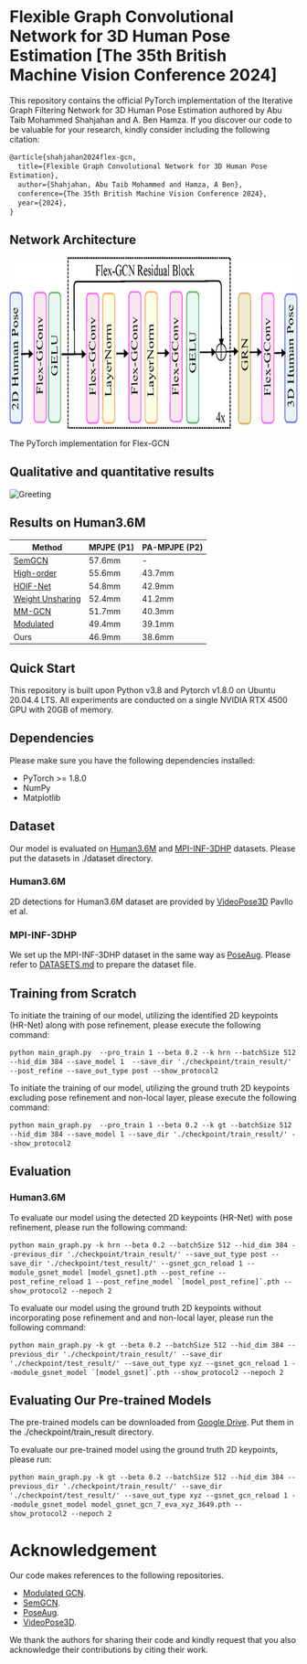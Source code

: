 # Flexible Graph Convolutional Network for 3D Human Pose Estimation [The 35th British Machine Vision Conference 2024]

This repository contains the official PyTorch implementation of the Iterative Graph Filtering Network for 3D Human Pose Estimation authored by Abu Taib Mohammed Shahjahan and A. Ben Hamza. If you discover our code to be valuable for your research, kindly consider including the following citation:

 
 ```
@article{shahjahan2024flex-gcn,
   title={Flexible Graph Convolutional Network for 3D Human Pose Estimation},
   author={Shahjahan, Abu Taib Mohammed and Hamza, A Ben},
   conference={The 35th British Machine Vision Conference 2024},
   year={2024},      
 }
```

## Network Architecture

<div align="center">
  <img src="https://github.com/shahjahan0275/Flex-GCN/blob/main/demo/Network_Architechture.png" alt="Network_Architechture" width="800" height="300">
</div>


The PyTorch implementation for Flex-GCN

## Qualitative and quantitative results

![Greeting](https://github.com/shahjahan0275/Flex-GCN/blob/main/demo/Greeting.gif)

## Results on Human3.6M 	

|      Method       |  MPJPE (P1)   | PA-MPJPE (P2) |
| ------------------| ------------- | ------------- |
|      [SemGCN](https://github.com/garyzhao/SemGCN)      |    57.6mm     |      -        |
|    [High-order](https://github.com/ZhimingZo/HGCN)     |    55.6mm     |    43.7mm     |
|     [HOIF-Net](https://github.com/happyvictor008/Higher-Order-Implicit-Fairing-Networks-for-3D-Human-Pose-Estimation)      |    54.8mm     |    42.9mm     |
| [Weight Unsharing](https://github.com/tamasino52/Any-GCN)  |    52.4mm     |    41.2mm     |
|      [MM-GCN](https://github.com/JaeYungLee/MM_GCN)       |    51.7mm     |    40.3mm     |
|     [Modulated](https://github.com/ZhimingZo/Modulated-GCN)     |    49.4mm     |    39.1mm     |
|       Ours        |    46.9mm     |    38.6mm     |

## Quick Start

This repository is built upon Python v3.8 and Pytorch v1.8.0 on Ubuntu 20.04.4 LTS. All experiments are conducted on a single NVIDIA RTX 4500 GPU with 20GB of memory.

## Dependencies

Please make sure you have the following dependencies installed:

- PyTorch >= 1.8.0
- NumPy
- Matplotlib

## Dataset

Our model is evaluated on [Human3.6M](http://vision.imar.ro/human3.6m/description.php) and [MPI-INF-3DHP](http://vision.imar.ro/human3.6m/description.php) datasets. Please put the datasets in <span style="background-color: #f0f0f0">./dataset</span> directory.

### Human3.6M
2D detections for Human3.6M dataset are provided by [VideoPose3D](https://github.com/facebookresearch/VideoPose3D) Pavllo et al.

### MPI-INF-3DHP
We set up the MPI-INF-3DHP dataset in the same way as [PoseAug](https://github.com/jfzhang95/PoseAug). Please refer to [DATASETS.md](https://github.com/jfzhang95/PoseAug/blob/main/DATASETS.md) to prepare the dataset file.

## Training from Scratch
To initiate the training of our model, utilizing the identified 2D keypoints (HR-Net) along with pose refinement, please execute the following command:
```
python main_graph.py  --pro_train 1 --beta 0.2 --k hrn --batchSize 512 --hid_dim 384 --save_model 1  --save_dir './checkpoint/train_result/' --post_refine --save_out_type post --show_protocol2
```
To initiate the training of our model, utilizing the ground truth 2D keypoints excluding pose refinement and non-local layer, please execute the following command:
```
python main_graph.py  --pro_train 1 --beta 0.2 --k gt --batchSize 512 --hid_dim 384 --save_model 1 --save_dir './checkpoint/train_result/' --show_protocol2   
```

## Evaluation

### Human3.6M
To evaluate our model using the detected 2D keypoints (HR-Net) with pose refinement, please run the following command:
```
python main_graph.py -k hrn --beta 0.2 --batchSize 512 --hid_dim 384 --previous_dir './checkpoint/train_result/' --save_out_type post --save_dir './checkpoint/test_result/' --gsnet_gcn_reload 1 --module_gsnet_model [model_gsnet].pth --post_refine --post_refine_reload 1 --post_refine_model `[model_post_refine]`.pth --show_protocol2 --nepoch 2   
```

To evaluate our model using the ground truth 2D keypoints without incorporating pose refinement and and non-local layer, please run the following command:
```
python main_graph.py -k gt --beta 0.2 --batchSize 512 --hid_dim 384 --previous_dir './checkpoint/train_result/' --save_dir './checkpoint/test_result/' --save_out_type xyz --gsnet_gcn_reload 1 --module_gsnet_model `[model_gsnet]`.pth --show_protocol2 --nepoch 2   
```

## Evaluating Our Pre-trained Models

The pre-trained models can be downloaded from [Google Drive](https://drive.google.com/drive/folders/1gV2Dzuz3fJah3C56wnPr52-FBJEZuoQM). Put them in the <span style="background-color: #f0f0f0">./checkpoint/train_result</span> directory.

To evaluate our pre-trained model using the ground truth 2D keypoints, please run:

```
python main_graph.py -k gt --beta 0.2 --batchSize 512 --hid_dim 384 --previous_dir './checkpoint/train_result/' --save_dir './checkpoint/test_result/' --save_out_type xyz --gsnet_gcn_reload 1 --module_gsnet_model model_gsnet_gcn_7_eva_xyz_3649.pth --show_protocol2 --nepoch 2  
```

# Acknowledgement

Our code makes references to the following repositories.
- [Modulated GCN](https://github.com/ZhimingZo/Modulated-GCN).
- [SemGCN](https://github.com/garyzhao/SemGCN).
- [PoseAug](https://github.com/jfzhang95/PoseAug).
- [VideoPose3D](https://github.com/facebookresearch/VideoPose3D).

We thank the authors for sharing their code and kindly request that you also acknowledge their contributions by citing their work.
